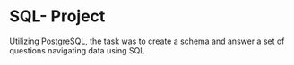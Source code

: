 # SQL- Project
Utilizing PostgreSQL, the task was to create a schema and answer a set of questions navigating data using SQL